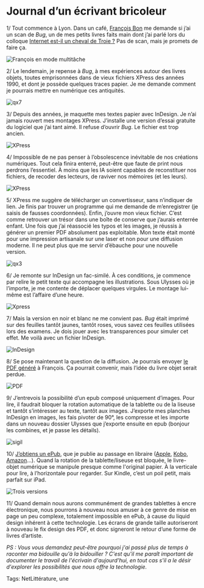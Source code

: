 # Journal d’un écrivant bricoleur

1/ Tout commence à Lyon. Dans un café, [François Bon](http://www.tierslivre.net/) me demande si j’ai un scan de *Bug*, un de mes petits livres faits main dont j’ai parlé lors du colloque [Internet est-il un cheval de Troie ?](http://tcrouzet.com/2016/03/10/limpossibilite-de-resister-au-numerique/) Pas de scan, mais je promets de faire ça.<span id="more-43652"></span>

![François en mode multitâche](http://tcrouzet.comhttps://tcrouzet.com/images_tc/2016/03/qx6.jpg)

2/ Le lendemain, je repense à *Bug*, à mes expériences autour des livres objets, toutes emprisonnées dans de vieux fichiers XPress des années 1990, et dont je possède quelques traces papier. Je me demande comment je pourrais mettre en numérique ces antiquités.

![qx7](http://tcrouzet.comhttps://tcrouzet.com/images_tc/2016/03/qx7.jpg)

3/ Depuis des années, je maquette mes textes papier avec InDesign. Je n’ai jamais rouvert mes montages XPress. J’installe une version d’essai gratuite du logiciel que j’ai tant aimé. Il refuse d’ouvrir *Bug*. Le fichier est trop ancien. 

![XPress](http://tcrouzet.comhttps://tcrouzet.com/images_tc/2016/03/xp1.png)

4/ Impossible de ne pas penser à l’obsolescence inévitable de nos créations numériques. Tout cela finira enterré, peut-être que faute de print nous perdrons l’essentiel. À moins que les IA soient capables de reconstituer nos fichiers, de recoder des lecteurs, de raviver nos mémoires (et les leurs).

![XPress](http://tcrouzet.comhttps://tcrouzet.com/images_tc/2016/03/qx2.png)

5/ XPress me suggère de télécharger un convertisseur, sans n’indiquer de lien. Je finis par trouver un programme qui me demande de m’enregistrer (je saisis de fausses coordonnées). Enfin, j’ouvre mon vieux fichier. C’est comme retrouver un trésor dans une boîte de conserve que j’aurais enterrée enfant. Une fois que j’ai réassocié les typos et les images, je réussis à générer un premier PDF absolument pas exploitable. Mon texte était monté pour une impression artisanale sur une laser et non pour une diffusion moderne. Il ne peut plus que me servir d’ébauche pour une nouvelle version.

![qx3](http://tcrouzet.comhttps://tcrouzet.com/images_tc/2016/03/qx3.jpg)

6/ Je remonte sur InDesign un fac-similé. À ces conditions, je commence par relire le petit texte qui accompagne les illustrations. Sous Ulysses où je l’importe, je me contente de déplacer quelques virgules. Le montage lui-même est l’affaire d’une heure.

![Xpress](http://tcrouzet.comhttps://tcrouzet.com/images_tc/2016/03/qx5.jpg)

7/ Mais la version en noir et blanc ne me convient pas. *Bug* était imprimé sur des feuilles tantôt jaunes, tantôt roses, vous savez ces feuilles utilisées lors des examens. Je dois jouer avec les transparences pour simuler cet effet. Me voilà avec un fichier InDesign.

![InDesign](http://tcrouzet.comhttps://tcrouzet.com/images_tc/2016/03/id1.jpg)

8/ Se pose maintenant la question de la diffusion. Je pourrais envoyer [le PDF généré](https://app.box.com/s/x1697bn96on9vkhh2jxjp0skvl33wsa6) à François. Ça pourrait convenir, mais l’idée du livre objet serait perdue.

![PDF](http://tcrouzet.comhttps://tcrouzet.com/images_tc/2016/03/pdf1.jpg)

9/ J’entrevois la possibilité d’un epub composé uniquement d’images. Pour lire, il faudrait bloquer la rotation automatique de la tablette ou de la liseuse et tantôt s’intéresser au texte, tantôt aux images. J’exporte mes planches InDesign en images, les fais pivoter de 90°, les compresse et les importe dans un nouveau dossier Ulysses que j’exporte ensuite en epub (bonjour les combines, et je passe les détails).

![sigil](http://tcrouzet.comhttps://tcrouzet.com/images_tc/2016/03/sigil.jpg)

10/ [J’obtiens un ePub](https://app.box.com/s/d6xitreb6m8x7m2wlzfhrngki1wkbc6m), que je publie au passage en libraire ([Apple](https://itunes.apple.com/fr/book/id1092982114), [Kobo](https://store.kobobooks.com/fr-fr/ebook/bug-11), [Amazon](http://www.amazon.fr/Bug-Thierry-Crouzet-ebook/dp/B01CXCLG0K/)…). Quand la rotation de la tablette/liseuse est bloquée, le livre-objet numérique se manipule presque comme l'original papier. À la verticale pour lire, à l’horizontale pour regarder. Sur Kindle, c’est un poil petit, mais parfait sur iPad.

![Trois versions](http://tcrouzet.comhttps://tcrouzet.com/images_tc/2016/03/final.jpg)

11/ Quand demain nous aurons communément de grandes tablettes à encre électronique, nous pourrons à nouveau nous amuser à ce genre de mise en page un peu complexe, totalement impossible en ePub, à cause du liquid design inhérent à cette technologie. Les écrans de grande taille autoriseront à nouveau le fix design des PDF, et donc signeront le retour d’une forme de livres d’artiste.

*PS : Vous vous demandez peut-être pourquoi j'ai passé plus de temps à raconter ma bidouille qu'à la bidouiller ? C'est qu'il me paraît important de documenter le travail de l'écrivain d'aujourd'hui, en tout cas s'il a le désir d'explorer les possibilités que nous offre la technologie.*

Tags: NetLittérature, une